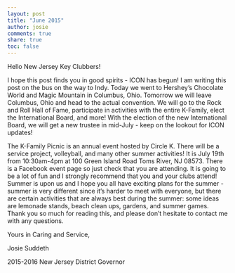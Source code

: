 ```yaml
---
layout: post
title: "June 2015"
author: josie
comments: true
share: true
toc: false
---
```


Hello New Jersey Key Clubbers!

I hope this post finds you in good spirits - ICON has begun! I am writing this post on the bus on the way to Indy. Today we went to Hershey’s Chocolate World and Magic Mountain in Columbus, Ohio. Tomorrow we will leave Columbus, Ohio and head to the actual convention. We will go to the Rock and Roll Hall of Fame, participate in activities with the entire K-Family, elect the International Board, and more! With the election of the new International Board, we will get a new trustee in mid-July - keep on the lookout for ICON updates!

The K-Family Picnic is an annual event hosted by Circle K. There will be a service project, volleyball, and many other summer activities! It is July 19th from 10:30am-4pm at 100 Green Island Road Toms River, NJ 08573. There is a Facebook event page so just check that you are attending. It is going to be a lot of fun and I strongly recommend that you and your clubs attend!
Summer is upon us and I hope you all have exciting plans for the summer - summer is very different since it’s harder to meet with everyone, but there are certain activities that are always best during the summer: some ideas are lemonade stands, beach clean ups, gardens, and summer games.
Thank you so much for reading this, and please don’t hesitate to contact me with any questions.

Yours in Caring and Service,

Josie Suddeth

2015-2016 New Jersey District Governor
 
